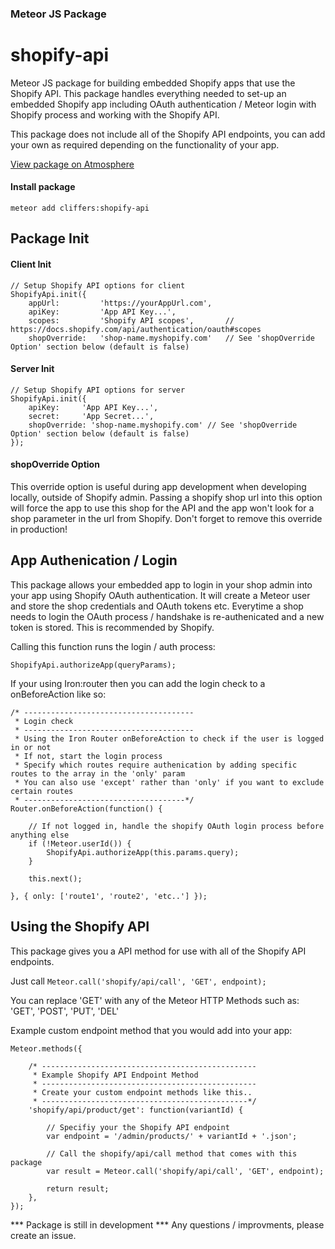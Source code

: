 ### Meteor JS Package
# shopify-api

Meteor JS package for building embedded Shopify apps that use the Shopify API.
This package handles everything needed to set-up an embedded Shopify app including OAuth authentication / Meteor login with Shopify process and working with the Shopify API.

This package does not include all of the Shopify API endpoints, you can add your own as required depending on the functionality of your app.

[View package on Atmosphere](https://atmospherejs.com/cliffers/shopify-api)

#### Install package

```
meteor add cliffers:shopify-api
```

## Package Init

#### Client Init
```
// Setup Shopify API options for client
ShopifyApi.init({
    appUrl: 		'https://yourAppUrl.com',
    apiKey: 		'App API Key...',
    scopes: 		'Shopify API scopes', 		// https://docs.shopify.com/api/authentication/oauth#scopes
    shopOverride: 	'shop-name.myshopify.com' 	// See 'shopOverride Option' section below (default is false)
```

#### Server Init
```
// Setup Shopify API options for server
ShopifyApi.init({
    apiKey: 	'App API Key...',
    secret: 	'App Secret...',
    shopOverride: 'shop-name.myshopify.com' // See 'shopOverride Option' section below (default is false)
});
```

#### shopOverride Option
This override option is useful during app development when developing locally, outside of Shopify admin.
Passing a shopify shop url into this option will force the app to use this shop for the API and the app won't look for a shop parameter in the url from Shopify. 
Don't forget to remove this override in production!

## App Authenication / Login
This package allows your embedded app to login in your shop admin into your app using Shopify OAuth authentication.
It will create a Meteor user and store the shop credentials and OAuth tokens etc.
Everytime a shop needs to login the OAuth process / handshake is re-authenicated and a new token is stored. This is recommended by Shopify.

Calling this function runs the login / auth process:

```
ShopifyApi.authorizeApp(queryParams);
```

If your using Iron:router then you can add the login check to a onBeforeAction like so:

```
/* --------------------------------------
 * Login check
 * --------------------------------------
 * Using the Iron Router onBeforeAction to check if the user is logged in or not
 * If not, start the login process
 * Specify which routes require authenication by adding specific routes to the array in the 'only' param
 * You can also use 'except' rather than 'only' if you want to exclude certain routes
 * ------------------------------------*/
Router.onBeforeAction(function() {

	// If not logged in, handle the shopify OAuth login process before anything else
	if (!Meteor.userId()) {
		ShopifyApi.authorizeApp(this.params.query);
	}

	this.next();

}, { only: ['route1', 'route2', 'etc..'] });
```

## Using the Shopify API

This package gives you a API method for use with all of the Shopify API endpoints.

Just call `Meteor.call('shopify/api/call', 'GET', endpoint);`

You can replace 'GET' with any of the Meteor HTTP Methods such as:
'GET', 'POST', 'PUT', 'DEL'

Example custom endpoint method that you would add into your app:

```
Meteor.methods({
	
	/* ------------------------------------------------
	 * Example Shopify API Endpoint Method
	 * ------------------------------------------------
	 * Create your custom endpoint methods like this..
	 * ----------------------------------------------*/
	'shopify/api/product/get': function(variantId) {

		// Specifiy your the Shopify API endpoint
		var endpoint = '/admin/products/' + variantId + '.json';

		// Call the shopify/api/call method that comes with this package
		var result = Meteor.call('shopify/api/call', 'GET', endpoint);

		return result;
	},
});
```

*** Package is still in development ***
Any questions / improvments, please create an issue.

